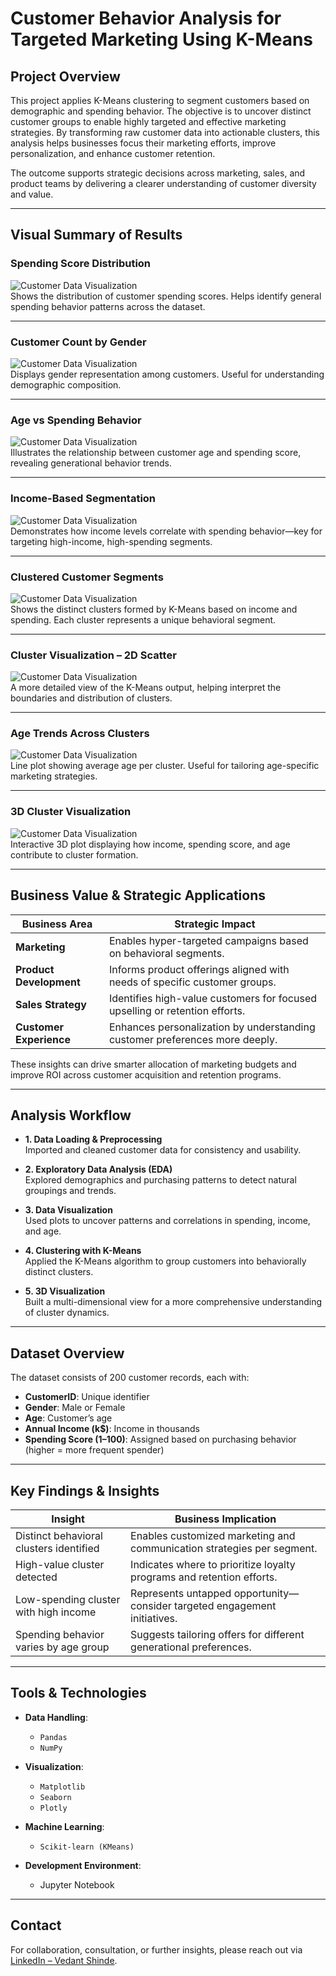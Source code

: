 # Customer Behavior Analysis for Targeted Marketing Using K-Means

## Project Overview

This project applies K-Means clustering to segment customers based on demographic and spending behavior. The objective is to uncover distinct customer groups to enable highly targeted and effective marketing strategies. By transforming raw customer data into actionable clusters, this analysis helps businesses focus their marketing efforts, improve personalization, and enhance customer retention.

The outcome supports strategic decisions across marketing, sales, and product teams by delivering a clearer understanding of customer diversity and value.

---

## Visual Summary of Results

### Spending Score Distribution

![Customer Data Visualization](Results/displot.png)  
Shows the distribution of customer spending scores. Helps identify general spending behavior patterns across the dataset.

---

### Customer Count by Gender

![Customer Data Visualization](Results/countplot.png)  
Displays gender representation among customers. Useful for understanding demographic composition.

---

### Age vs Spending Behavior

![Customer Data Visualization](Results/scatterplot.png)  
Illustrates the relationship between customer age and spending score, revealing generational behavior trends.

---

### Income-Based Segmentation

![Customer Data Visualization](Results/swarmplot.png)  
Demonstrates how income levels correlate with spending behavior—key for targeting high-income, high-spending segments.

---

### Clustered Customer Segments

![Customer Data Visualization](Results/customer_segmentation.png)  
Shows the distinct clusters formed by K-Means based on income and spending. Each cluster represents a unique behavioral segment.

---

### Cluster Visualization – 2D Scatter

![Customer Data Visualization](Results/cluster_scatter_plot.png)  
A more detailed view of the K-Means output, helping interpret the boundaries and distribution of clusters.

---

### Age Trends Across Clusters

![Customer Data Visualization](Results/lineplot.png)  
Line plot showing average age per cluster. Useful for tailoring age-specific marketing strategies.

---

### 3D Cluster Visualization

![Customer Data Visualization](Results/3d_plot.png)  
Interactive 3D plot displaying how income, spending score, and age contribute to cluster formation.

---

## Business Value & Strategic Applications

| Business Area        | Strategic Impact                                                                 |
|----------------------|-----------------------------------------------------------------------------------|
| **Marketing**        | Enables hyper-targeted campaigns based on behavioral segments.                   |
| **Product Development** | Informs product offerings aligned with needs of specific customer groups.      |
| **Sales Strategy**   | Identifies high-value customers for focused upselling or retention efforts.       |
| **Customer Experience** | Enhances personalization by understanding customer preferences more deeply.   |

These insights can drive smarter allocation of marketing budgets and improve ROI across customer acquisition and retention programs.

---

## Analysis Workflow

- **1. Data Loading & Preprocessing**  
  Imported and cleaned customer data for consistency and usability.

- **2. Exploratory Data Analysis (EDA)**  
  Explored demographics and purchasing patterns to detect natural groupings and trends.

- **3. Data Visualization**  
  Used plots to uncover patterns and correlations in spending, income, and age.

- **4. Clustering with K-Means**  
  Applied the K-Means algorithm to group customers into behaviorally distinct clusters.

- **5. 3D Visualization**  
  Built a multi-dimensional view for a more comprehensive understanding of cluster dynamics.

---

## Dataset Overview

The dataset consists of 200 customer records, each with:

- **CustomerID**: Unique identifier  
- **Gender**: Male or Female  
- **Age**: Customer’s age  
- **Annual Income (k$)**: Income in thousands  
- **Spending Score (1–100)**: Assigned based on purchasing behavior (higher = more frequent spender)

---

## Key Findings & Insights

| Insight                                 | Business Implication                                                      |
|----------------------------------------|---------------------------------------------------------------------------|
| Distinct behavioral clusters identified | Enables customized marketing and communication strategies per segment.    |
| High-value cluster detected             | Indicates where to prioritize loyalty programs and retention efforts.     |
| Low-spending cluster with high income   | Represents untapped opportunity—consider targeted engagement initiatives. |
| Spending behavior varies by age group  | Suggests tailoring offers for different generational preferences.         |

---

## Tools & Technologies

- **Data Handling**:  
  - `Pandas`  
  - `NumPy`

- **Visualization**:  
  - `Matplotlib`  
  - `Seaborn`  
  - `Plotly`

- **Machine Learning**:  
  - `Scikit-learn (KMeans)`

- **Development Environment**:  
  - Jupyter Notebook

---

## Contact

For collaboration, consultation, or further insights, please reach out via [LinkedIn – Vedant Shinde](https://www.linkedin.com/in/vedantshinde25).
